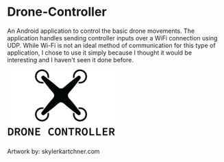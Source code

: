 # Drone-Controller
An Android application to control the basic drone movements. The application handles sending controller inputs over a WiFi connection
using UDP. While Wi-Fi is not an ideal method of communication for this type of application, I chose to use it simply because I thought it would be interesting and I haven't seen it done before. 

<p align="left">
  <img src="https://github.com/g-hadley/Drone-Controller/blob/master/app/src/main/res/drawable-xxhdpi/drone_logo_large.png" width="50% height="50%">
</p>

Artwork by: skylerkartchner.com
